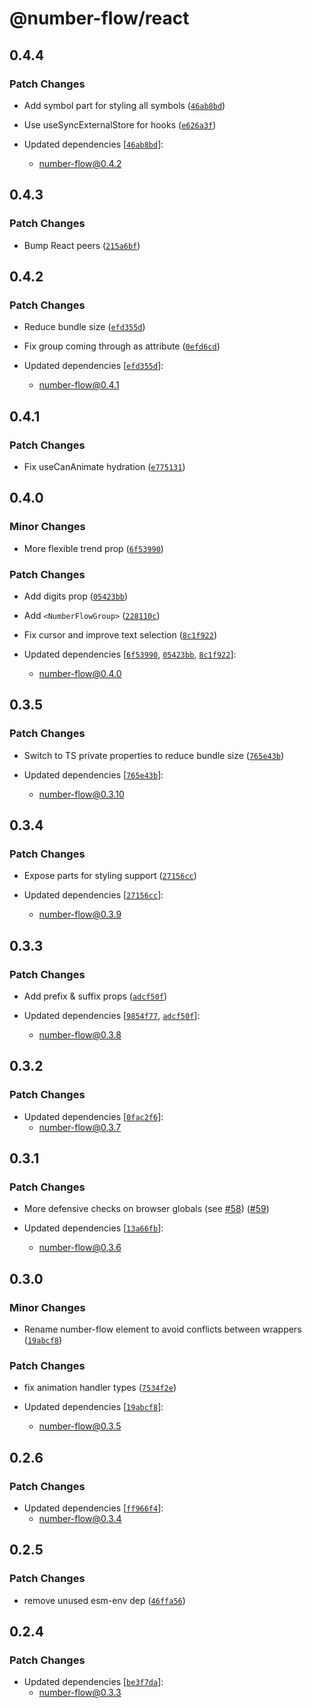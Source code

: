 # @number-flow/react

## 0.4.4

### Patch Changes

- Add symbol part for styling all symbols ([`46ab8bd`](https://github.com/barvian/number-flow/commit/46ab8bd96467b1e27383546ce67a9889263ad0eb))

- Use useSyncExternalStore for hooks ([`e626a3f`](https://github.com/barvian/number-flow/commit/e626a3fc3776f06ad3b92d8f1afdb8586bf66a13))

- Updated dependencies [[`46ab8bd`](https://github.com/barvian/number-flow/commit/46ab8bd96467b1e27383546ce67a9889263ad0eb)]:
  - number-flow@0.4.2

## 0.4.3

### Patch Changes

- Bump React peers ([`215a6bf`](https://github.com/barvian/number-flow/commit/215a6bf6f4d90a40114c5dd588fbf05c812b91f5))

## 0.4.2

### Patch Changes

- Reduce bundle size ([`efd355d`](https://github.com/barvian/number-flow/commit/efd355dda6c5005f5dec8bba0c4a0ff705144ee3))

- Fix group coming through as attribute ([`0efd6cd`](https://github.com/barvian/number-flow/commit/0efd6cd92af03d15e0010412b147d96eb30b1967))

- Updated dependencies [[`efd355d`](https://github.com/barvian/number-flow/commit/efd355dda6c5005f5dec8bba0c4a0ff705144ee3)]:
  - number-flow@0.4.1

## 0.4.1

### Patch Changes

- Fix useCanAnimate hydration ([`e775131`](https://github.com/barvian/number-flow/commit/e775131a09628b98724dd1ec905d06ba78d06e21))

## 0.4.0

### Minor Changes

- More flexible trend prop ([`6f53990`](https://github.com/barvian/number-flow/commit/6f539906a439f567d50667d9fe9d52de4e2a4bd0))

### Patch Changes

- Add digits prop ([`05423bb`](https://github.com/barvian/number-flow/commit/05423bbe4f0f4dab8caf442032fae9ecfccdbf94))

- Add `<NumberFlowGroup>` ([`228110c`](https://github.com/barvian/number-flow/commit/228110cf189e81fa030ffc61766290f02d273ff7))

- Fix cursor and improve text selection ([`8c1f922`](https://github.com/barvian/number-flow/commit/8c1f92232375bc35cf4a3b5f8136206c70918809))

- Updated dependencies [[`6f53990`](https://github.com/barvian/number-flow/commit/6f539906a439f567d50667d9fe9d52de4e2a4bd0), [`05423bb`](https://github.com/barvian/number-flow/commit/05423bbe4f0f4dab8caf442032fae9ecfccdbf94), [`8c1f922`](https://github.com/barvian/number-flow/commit/8c1f92232375bc35cf4a3b5f8136206c70918809)]:
  - number-flow@0.4.0

## 0.3.5

### Patch Changes

- Switch to TS private properties to reduce bundle size ([`765e43b`](https://github.com/barvian/number-flow/commit/765e43b4f2670ec532b5ef69b745d5d350f51bdd))

- Updated dependencies [[`765e43b`](https://github.com/barvian/number-flow/commit/765e43b4f2670ec532b5ef69b745d5d350f51bdd)]:
  - number-flow@0.3.10

## 0.3.4

### Patch Changes

- Expose parts for styling support ([`27156cc`](https://github.com/barvian/number-flow/commit/27156cc3d4750d06293b7022afca492024f4bea4))

- Updated dependencies [[`27156cc`](https://github.com/barvian/number-flow/commit/27156cc3d4750d06293b7022afca492024f4bea4)]:
  - number-flow@0.3.9

## 0.3.3

### Patch Changes

- Add prefix & suffix props ([`adcf50f`](https://github.com/barvian/number-flow/commit/adcf50f93eec1f6a469004ab58aae4b2799b3c14))

- Updated dependencies [[`9854f77`](https://github.com/barvian/number-flow/commit/9854f77e11561fe119bf9009ae1369389a64ba15), [`adcf50f`](https://github.com/barvian/number-flow/commit/adcf50f93eec1f6a469004ab58aae4b2799b3c14)]:
  - number-flow@0.3.8

## 0.3.2

### Patch Changes

- Updated dependencies [[`0fac2f6`](https://github.com/barvian/number-flow/commit/0fac2f69b239048054755c556afc3f0eb65767c9)]:
  - number-flow@0.3.7

## 0.3.1

### Patch Changes

- More defensive checks on browser globals (see [#58](https://github.com/barvian/number-flow/issues/58)) ([#59](https://github.com/barvian/number-flow/pull/59))

- Updated dependencies [[`13a66fb`](https://github.com/barvian/number-flow/commit/13a66fba336c53687664ad9b859ec705891fce2a)]:
  - number-flow@0.3.6

## 0.3.0

### Minor Changes

- Rename number-flow element to avoid conflicts between wrappers ([`19abcf8`](https://github.com/barvian/number-flow/commit/19abcf88f7d7bd34332f5e1c42e647a0e81725ac))

### Patch Changes

- fix animation handler types ([`7534f2e`](https://github.com/barvian/number-flow/commit/7534f2e35d6e871b1b13a008b8a923c23e1077e6))

- Updated dependencies [[`19abcf8`](https://github.com/barvian/number-flow/commit/19abcf88f7d7bd34332f5e1c42e647a0e81725ac)]:
  - number-flow@0.3.5

## 0.2.6

### Patch Changes

- Updated dependencies [[`ff966f4`](https://github.com/barvian/number-flow/commit/ff966f489eaeeacc72b35a8ee4c8cc13fe894eb6)]:
  - number-flow@0.3.4

## 0.2.5

### Patch Changes

- remove unused esm-env dep ([`46ffa56`](https://github.com/barvian/number-flow/commit/46ffa569d1a0fefec0219d0f5808be51b7f3f612))

## 0.2.4

### Patch Changes

- Updated dependencies [[`be3f7da`](https://github.com/barvian/number-flow/commit/be3f7da7ee88b6ab35f67736c98edcfb6909543d)]:
  - number-flow@0.3.3
